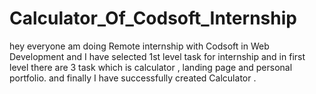# Calculator_Of_Codsoft_Internship
hey everyone am doing Remote internship with Codsoft in Web Development and I have selected 1st level task for internship and in first level there are 3 task which is calculator , landing page and personal portfolio. and finally I have successfully created Calculator .
